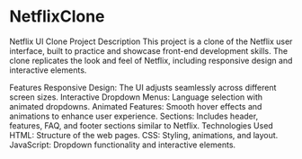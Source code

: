 # NetflixClone
Netflix UI Clone
Project Description
This project is a clone of the Netflix user interface, built to practice and showcase front-end development skills. The clone replicates the look and feel of Netflix, including responsive design and interactive elements.

Features
Responsive Design: The UI adjusts seamlessly across different screen sizes.
Interactive Dropdown Menus: Language selection with animated dropdowns.
Animated Features: Smooth hover effects and animations to enhance user experience.
Sections: Includes header, features, FAQ, and footer sections similar to Netflix.
Technologies Used
HTML: Structure of the web pages.
CSS: Styling, animations, and layout.
JavaScript: Dropdown functionality and interactive elements.
